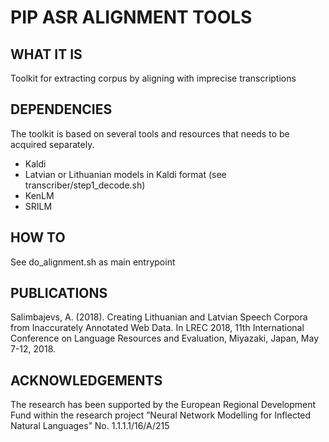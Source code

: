 # PIP ASR ALIGNMENT TOOLS

## WHAT IT IS
Toolkit for extracting corpus by aligning with imprecise transcriptions

## DEPENDENCIES
The toolkit is based on several tools and resources that needs to be acquired separately.

- Kaldi 
- Latvian or Lithuanian models in Kaldi format (see transcriber/step1\_decode.sh)
- KenLM
- SRILM

## HOW TO 
See do\_alignment.sh as main entrypoint

## PUBLICATIONS
Salimbajevs, A. (2018). Creating Lithuanian and Latvian Speech Corpora from Inaccurately Annotated Web Data. In LREC 2018, 11th International Conference on Language Resources and Evaluation, Miyazaki, Japan, May 7-12, 2018.

## ACKNOWLEDGEMENTS
The research has been supported by the European Regional Development Fund within the research project ”Neural Network Modelling for Inflected Natural Languages” No. 1.1.1.1/16/A/215
